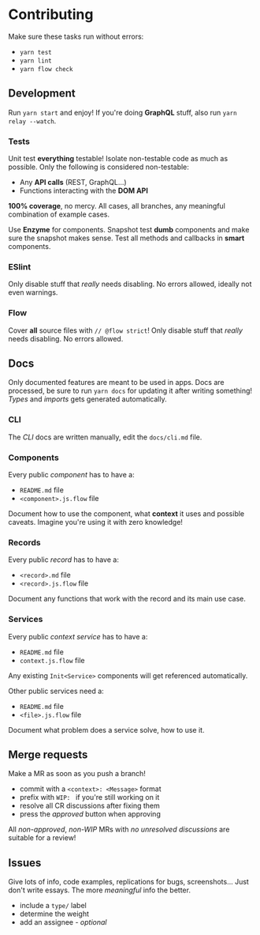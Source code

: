 # Contributing

Make sure these tasks run without errors:
* `yarn test`
* `yarn lint`
* `yarn flow check`

## Development

Run `yarn start` and enjoy! If you're doing **GraphQL** stuff, also run `yarn relay --watch`.

### Tests

Unit test **everything** testable! Isolate non-testable code as much as possible. Only the following is considered non-testable:
* Any **API calls** (REST, GraphQL...)
* Functions interacting with the **DOM API**

**100% coverage**, no mercy. All cases, all branches, any meaningful combination of example cases.

Use **Enzyme** for components. Snapshot test **dumb** components and make sure the snapshot makes sense. Test all methods and callbacks in **smart** components.

### ESlint

Only disable stuff that _really_ needs disabling. No errors allowed, ideally not even warnings.

### Flow

Cover **all** source files with `// @flow strict`! Only disable stuff that _really_ needs disabling. No errors allowed.

## Docs

Only documented features are meant to be used in apps. Docs are processed, be sure to run `yarn docs` for updating it after writing something! _Types_ and _imports_ gets generated automatically.

### CLI

The _CLI_ docs are written manually, edit the `docs/cli.md` file.

### Components

Every public _component_ has to have a:
* `README.md` file
* `<component>.js.flow` file

Document how to use the component, what **context** it uses and possible caveats. Imagine you're using it with zero knowledge!

### Records

Every public _record_ has to have a:
* `<record>.md` file
* `<record>.js.flow` file

Document any functions that work with the record and its main use case.

### Services

Every public _context service_ has to have a:
* `README.md` file
* `context.js.flow` file

Any existing `Init<Service>` components will get referenced automatically.

Other public services need a:
* `README.md` file
* `<file>.js.flow` file

Document what problem does a service solve, how to use it.

## Merge requests

Make a MR as soon as you push a branch!

* commit with a `<context>: <Message>` format
* prefix with `WIP: ` if you're still working on it
* resolve all CR discussions after fixing them
* press the _approved_ button when approving

All _non-approved_, _non-WIP_ MRs with _no unresolved discussions_ are suitable for a review!

## Issues

Give lots of info, code examples, replications for bugs, screenshots... Just don't write essays. The more _meaningful_ info the better.

- include a `type/` label
- determine the weight
- add an assignee - _optional_

